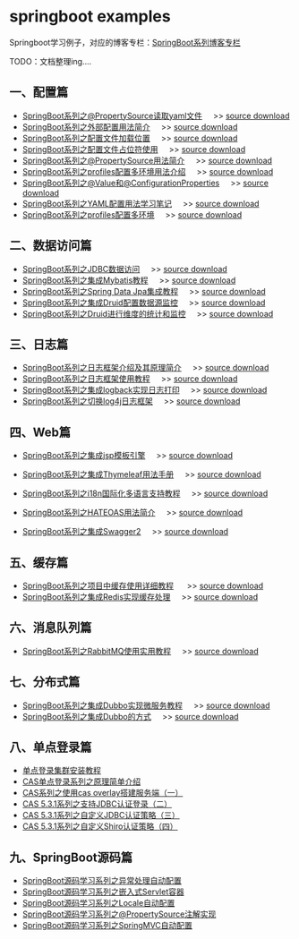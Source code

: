 # springboot examples


Springboot学习例子，对应的博客专栏：[SpringBoot系列博客专栏](https://blog.csdn.net/u014427391/category_9195353.html)

TODO：文档整理ing....
## 一、配置篇
* [SpringBoot系列之@PropertySource读取yaml文件](https://blog.csdn.net/u014427391/article/details/103235131)&nbsp;&nbsp;&nbsp; &nbsp;>> [source download](https://github.com/u014427391/springbootexamples/tree/master/springboot-config)
* [SpringBoot系列之外部配置用法简介](https://blog.csdn.net/u014427391/article/details/102995991)&nbsp;&nbsp;&nbsp; &nbsp;>> [source download](https://github.com/u014427391/springbootexamples/tree/master/springboot-config)
* [SpringBoot系列之配置文件加载位置](https://blog.csdn.net/u014427391/article/details/102994600)&nbsp;&nbsp;&nbsp; &nbsp;>> [source download](https://github.com/u014427391/springbootexamples/tree/master/springboot-config)
* [SpringBoot系列之配置文件占位符使用](https://blog.csdn.net/u014427391/article/details/102985940)&nbsp;&nbsp;&nbsp; &nbsp;>> [source download](https://github.com/u014427391/springbootexamples/tree/master/springboot-config)
* [SpringBoot系列之@PropertySource用法简介](https://blog.csdn.net/u014427391/article/details/102931513)&nbsp;&nbsp;&nbsp; &nbsp;>> [source download](https://github.com/u014427391/springbootexamples/tree/master/springboot-config)
* [SpringBoot系列之profiles配置多环境用法介绍](https://blog.csdn.net/u014427391/article/details/102931424)&nbsp;&nbsp;&nbsp; &nbsp;>> [source download](https://github.com/u014427391/springbootexamples/tree/master/springboot-config)
* [SpringBoot系列之@Value和@ConfigurationProperties](https://blog.csdn.net/u014427391/article/details/102887045)&nbsp;&nbsp;&nbsp; &nbsp;>> [source download](https://github.com/u014427391/springbootexamples/tree/master/springboot-config)
* [SpringBoot系列之YAML配置用法学习笔记](https://blog.csdn.net/u014427391/article/details/102877780)&nbsp;&nbsp;&nbsp; &nbsp;>> [source download](https://github.com/u014427391/springbootexamples/tree/master/springboot-config)
* [SpringBoot系列之profiles配置多环境](https://blog.csdn.net/u014427391/article/details/89792248)&nbsp;&nbsp;&nbsp; &nbsp;>> [source download](https://github.com/u014427391/springbootexamples/tree/master/springboot-config)

## 二、数据访问篇
* [SpringBoot系列之JDBC数据访问](https://blog.csdn.net/u014427391/article/details/103538659)&nbsp;&nbsp;&nbsp; &nbsp;>> [source download](https://github.com/u014427391/springbootexamples/tree/master/sppringboot-jdbc)
* [SpringBoot系列之集成Mybatis教程](https://blog.csdn.net/u014427391/article/details/103547514)&nbsp;&nbsp;&nbsp; &nbsp;>> [source download](https://github.com/u014427391/springbootexamples/tree/master/springboot-mybatis)
* [SpringBoot系列之Spring Data Jpa集成教程](https://blog.csdn.net/u014427391/article/details/103547514)&nbsp;&nbsp;&nbsp; &nbsp;>> [source download](https://github.com/u014427391/springbootexamples/tree/master/springboot-jpa)
* [SpringBoot系列之集成Druid配置数据源监控](https://blog.csdn.net/u014427391/article/details/103547228)&nbsp;&nbsp;&nbsp; &nbsp;>> [source download](https://github.com/u014427391/springbootexamples/tree/master/sppringboot-jdbc)
* [SpringBoot系列之Druid进行维度的统计和监控](https://blog.csdn.net/u014427391/article/details/70890506)&nbsp;&nbsp;&nbsp; &nbsp;>> [source download](https://github.com/u014427391/springbootexamples/tree/master/sppringboot-jdbc)

## 三、日志篇
* [SpringBoot系列之日志框架介绍及其原理简介](https://blog.csdn.net/u014427391/article/details/103082396)&nbsp;&nbsp;&nbsp; &nbsp;>> [source download](https://github.com/u014427391/springbootexamples/tree/master/springboot-logging-logback)
* [SpringBoot系列之日志框架使用教程](https://smilenicky.blog.csdn.net/article/details/103101517)&nbsp;&nbsp;&nbsp; &nbsp;>> [source download](https://github.com/u014427391/springbootexamples/tree/master/springboot-logging-logback)
* [SpringBoot系列之集成logback实现日志打印](https://blog.csdn.net/u014427391/article/details/86848207)&nbsp;&nbsp;&nbsp; &nbsp;>> [source download](https://github.com/u014427391/springbootexamples/tree/master/springboot-logging-logback)
* [SpringBoot系列之切换log4j日志框架](https://blog.csdn.net/u014427391/article/details/103108102)&nbsp;&nbsp;&nbsp; &nbsp;>> [source download](https://github.com/u014427391/springbootexamples/tree/master/springboot-logging-log4j)

## 四、Web篇
* [SpringBoot系列之集成jsp模板引擎](https://blog.csdn.net/u014427391/article/details/103445785)&nbsp;&nbsp;&nbsp; &nbsp;>> [source download](https://github.com/u014427391/springbootexamples/tree/master/springboot-jsp)
* [SpringBoot系列之集成Thymeleaf用法手册](https://blog.csdn.net/u014427391/article/details/103241846)&nbsp;&nbsp;&nbsp; &nbsp;>> [source download](https://github.com/thymeleaf/thymeleafexamples-gtvg)
* [SpringBoot系列之i18n国际化多语言支持教程](https://blog.csdn.net/u014427391/article/details/103226530)&nbsp;&nbsp;&nbsp; &nbsp;>> [source download](https://github.com/u014427391/springbootexamples/tree/master/springboot-web)

* [SpringBoot系列之HATEOAS用法简介](https://blog.csdn.net/u014427391/article/details/102650252)&nbsp;&nbsp;&nbsp; &nbsp;>> [source download](https://github.com/u014427391/springbootexamples/tree/master/springboot-hateoas)
* [SpringBoot系列之集成Swagger2](https://blog.csdn.net/u014427391/article/details/102650252)&nbsp;&nbsp;&nbsp; &nbsp;>> [source download](https://github.com/u014427391/springbootexamples)

## 五、缓存篇
* [SpringBoot系列之项目中缓存使用详细教程](https://blog.csdn.net/u014427391/article/details/105226170)     &nbsp;&nbsp;&nbsp; &nbsp;>> [source download](https://github.com/u014427391/springbootexamples/tree/master/springboot-cache)
* [SpringBoot系列之集成Redis实现缓存处理](https://blog.csdn.net/u014427391/article/details/78799623)&nbsp;&nbsp;&nbsp; &nbsp;>> [source download](https://github.com/u014427391/jeeplatform)

## 六、消息队列篇
* [SpringBoot系列之RabbitMQ使用实用教程](https://blog.csdn.net/u014427391/article/details/105414281)&nbsp;&nbsp;&nbsp; &nbsp;>> [source download](https://github.com/u014427391/springbootexamples/tree/master/springboot-rabbitmq)
## 七、分布式篇
* [SpringBoot系列之集成Dubbo实现微服务教程](https://blog.csdn.net/u014427391/article/details/103848114)&nbsp;&nbsp;&nbsp; &nbsp;>> [source download](https://github.com/u014427391/springbootexamples/tree/master/springboot-dubbo)
* [SpringBoot系列之集成Dubbo的方式](https://blog.csdn.net/u014427391/article/details/103945442)&nbsp;&nbsp;&nbsp; &nbsp;>> [source download](https://github.com/u014427391/springbootexamples/tree/master/springboot-dubbo)
## 八、单点登录篇
* [ 单点登录集群安装教程](http://blog.csdn.net/u014427391/article/details/78653482)
* [CAS单点登录系列之原理简单介绍](https://blog.csdn.net/u014427391/article/details/82083995)
* [CAS系列之使用cas overlay搭建服务端（一）](https://blog.csdn.net/u014427391/article/details/105818468)
* [CAS 5.3.1系列之支持JDBC认证登录（二）](https://blog.csdn.net/u014427391/article/details/105603895)
* [CAS 5.3.1系列之自定义JDBC认证策略（三）](https://blog.csdn.net/u014427391/article/details/105820486)
* [CAS 5.3.1系列之自定义Shiro认证策略（四）](https://blog.csdn.net/u014427391/article/details/105820586)

## 九、SpringBoot源码篇
* [SpringBoot源码学习系列之异常处理自动配置](https://blog.csdn.net/u014427391/article/details/103334278)
* [SpringBoot源码学习系列之嵌入式Servlet容器](https://blog.csdn.net/u014427391/article/details/103425427)
* [SpringBoot源码学习系列之Locale自动配置](https://blog.csdn.net/u014427391/article/details/103258401)
* [SpringBoot源码学习系列之@PropertySource注解实现](https://blog.csdn.net/u014427391/article/details/103258216)
* [SpringBoot源码学习系列之SpringMVC自动配置](https://blog.csdn.net/u014427391/article/details/103240199)


